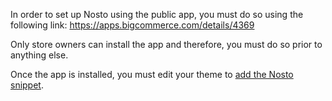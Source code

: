 In order to set up Nosto using the public app, you must do so using the following link: https://apps.bigcommerce.com/details/4369

Only store owners can install the app and therefore, you must do so prior to anything else.

Once the app is installed, you must edit your theme to [add the Nosto snippet](Adding-the-snippet). 
